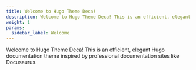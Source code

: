 ```yaml
---
title: Welcome to Hugo Theme Deca!
description: Welcome to Hugo Theme Deca! This is an efficient, elegant Hugo documentation theme inspired by professional documentation sites like Docusaurus.
weight: 1
params:
  sidebar_label: Welcome
---
```


Welcome to Hugo Theme Deca! This is an efficient, elegant Hugo documentation theme inspired by professional documentation sites like Docusaurus.
